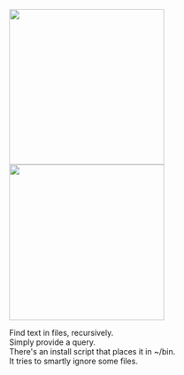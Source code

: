 <img src="https://i.imgur.com/oa07It1.jpg" width="280">

<img src="https://i.imgur.com/I7y0jVD.jpg" width="280">

Find text in files, recursively.  
Simply provide a query.  
There's an install script that places it in ~/bin.  
It tries to smartly ignore some files.